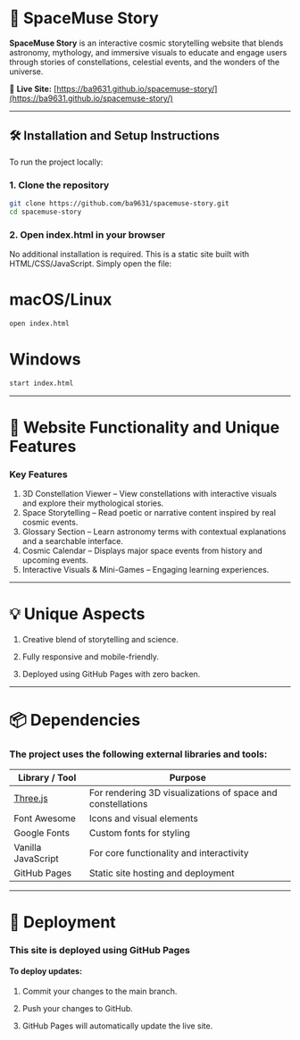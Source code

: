 # 🌌 SpaceMuse Story

**SpaceMuse Story** is an interactive cosmic storytelling website that blends astronomy, mythology, and immersive visuals to educate and engage users through stories of constellations, celestial events, and the wonders of the universe.

🚀 **Live Site:** [https://ba9631.github.io/spacemuse-story/](https://ba9631.github.io/spacemuse-story/)

---

## 🛠️ Installation and Setup Instructions

To run the project locally:

### 1. Clone the repository

```bash
git clone https://github.com/ba9631/spacemuse-story.git
cd spacemuse-story
```

### 2. Open index.html in your browser
No additional installation is required. This is a static site built with HTML/CSS/JavaScript. Simply open the file:
# macOS/Linux
```bash
open index.html
```

# Windows
```bash
start index.html
```
---
# 🌟 Website Functionality and Unique Features
###  Key Features
1. 3D Constellation Viewer – View constellations with interactive visuals and explore their mythological stories.
2. Space Storytelling – Read poetic or narrative content inspired by real cosmic events.
3. Glossary Section – Learn astronomy terms with contextual explanations and a searchable interface.
4. Cosmic Calendar – Displays major space events from history and upcoming events.
5. Interactive Visuals & Mini-Games – Engaging learning experiences.
---
# 💡 Unique Aspects
1. Creative blend of storytelling and science.

2. Fully responsive and mobile-friendly.

3. Deployed using GitHub Pages with zero backen.
---
# 📦 Dependencies
### The project uses the following external libraries and tools:
| Library / Tool                   | Purpose                                                     |
| -------------------------------- | ----------------------------------------------------------- |
| [Three.js](https://threejs.org/) | For rendering 3D visualizations of space and constellations |      
| Font Awesome                     | Icons and visual elements                                   |
| Google Fonts                     | Custom fonts for styling                                    |
| Vanilla JavaScript               | For core functionality and interactivity                    |
| GitHub Pages                     | Static site hosting and deployment                          |
---
# 🚀 Deployment
### This site is deployed using GitHub Pages
#### To deploy updates:
1. Commit your changes to the main branch.

2. Push your changes to GitHub.

3. GitHub Pages will automatically update the live site.

